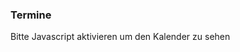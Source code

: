 ### Termine

<div id="drcal" class="table-responsive"></div>
<script type="text/javascript">
  $.get("data/ffw.eisolzried@gmail.com.ics").then(buildCal);

  function buildCal(data) {
    var jCal = ICAL.parse(data);
    var comp = new ICAL.Component(jCal);
    var vevents = comp.getAllSubcomponents("vevent");
    var cal = drcal({
      'weekdays': ['Sonntag', 'Montag', 'Dienstag', 'Mittwoch', 'Donnerstag', 'Freitag', 'Samstag'],
      'months': ['Januar', 'Februar', 'März', 'April', 'Mai', 'Juni',
        'Juli', 'August', 'September', 'Oktober', 'November', 'Dezember'
      ],
      'startDay': 1
    });
    cal.addEventListener('drcal.renderDay', function(event) {
      var day = document.createElement('div');
      var dayNum = document.createElement('div');
      dayNum.className = 'daynum';
      dayNum.appendChild(document.createTextNode(event.detail.date.getDate()));
      day.appendChild(dayNum);
      var time = new ICAL.Time({
        year: event.detail.date.getFullYear(),
        month: event.detail.date.getMonth() + 1,
        day: event.detail.date.getDate()
      });
      for (var k in vevents) {
        var ev = new ICAL.Event(vevents[k]);
        var expand = ev.iterator(time);
        var next = expand.next();
        if (next.day == time.day &&
          next.month == time.month &&
          next.year == time.year) {
          var dayEvent = document.createElement('div');
          dayEvent.className = 'dayevent';
          dayEvent.appendChild(document.createTextNode(ev.summary));
          day.appendChild(dayEvent);
        }
      }
      event.detail.element.appendChild(day);
    });
    cal.changeMonth(new Date());
    selected = null;
    cal.addEventListener('click', function(event) {
      if (event.target.tagName === 'DIV') {
        event.preventDefault();
        if (selected) selected.className = '';
        selected = event.target;
        selected.className = 'selected';
      }
    });
    var buttons = cal.querySelectorAll('button');
    for (var i = 0; i < buttons.length; i++) {
      buttons[i].classList.add('btn');
    }
    document.getElementById('drcal').appendChild(cal);
  }
</script>
<noscript>Bitte Javascript aktivieren um den Kalender zu sehen</noscript>
<style type="text/css">
#drcal .calendar {
  border-collapse: collapse;
  width: calc(100% - 2px);
}
#drcal .calendar th {text-align: center;}
#drcal .calendar td {
  border: 1px solid #AEAEAE;
  width: 6em;
  height: 5em;
  padding: 0;
}
#drcal .calendar td > div {
  width: 100%;
  height: 100%;
  position: relative;
  cursor: pointer;
}
#drcal .calendar thead tr:first-child th {
  font-size: large;
  padding-bottom: 0.5em;
}
#drcal .calendar thead tr:last-child th {
  font-weight: normal;
  font-size: small;
  color: #939393;
}
#drcal .calendar .prev {float: left;}
#drcal .calendar .prev:before {content: "<";}
#drcal .calendar .next {float: right;}
#drcal .calendar .next:after {content: ">";}
#drcal .calendar .today, .calendar .today.selected { background-color: #E9EFF8;}
#drcal .calendar .selected {background-color: #F3F3F3;}
#drcal .calendar .extra {color: #AEAEAE;}
#drcal .calendar .daynum {
  float: right;
  padding-right: 0.5ex;
}
#drcal .calendar .dayevent {color: #de002a;}
</style>

